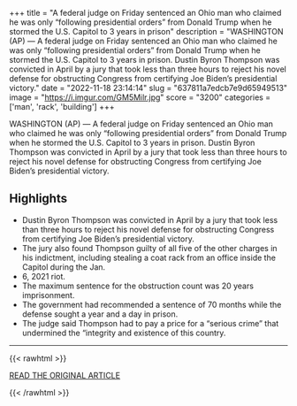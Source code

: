+++
title = "A federal judge on Friday sentenced an Ohio man who claimed he was only “following presidential orders” from Donald Trump when he stormed the U.S. Capitol to 3 years in prison"
description = "WASHINGTON (AP) — A federal judge on Friday sentenced an Ohio man who claimed he was only “following presidential orders” from Donald Trump when he stormed the U.S. Capitol to 3 years in prison. Dustin Byron Thompson was convicted in April by a jury that took less than three hours to reject his novel defense for obstructing Congress from certifying Joe Biden’s presidential victory."
date = "2022-11-18 23:14:14"
slug = "637811a7edcb7e9d65949513"
image = "https://i.imgur.com/GM5Milr.jpg"
score = "3200"
categories = ['man', 'rack', 'building']
+++

WASHINGTON (AP) — A federal judge on Friday sentenced an Ohio man who claimed he was only “following presidential orders” from Donald Trump when he stormed the U.S. Capitol to 3 years in prison. Dustin Byron Thompson was convicted in April by a jury that took less than three hours to reject his novel defense for obstructing Congress from certifying Joe Biden’s presidential victory.

## Highlights

- Dustin Byron Thompson was convicted in April by a jury that took less than three hours to reject his novel defense for obstructing Congress from certifying Joe Biden’s presidential victory.
- The jury also found Thompson guilty of all five of the other charges in his indictment, including stealing a coat rack from an office inside the Capitol during the Jan.
- 6, 2021 riot.
- The maximum sentence for the obstruction count was 20 years imprisonment.
- The government had recommended a sentence of 70 months while the defense sought a year and a day in prison.
- The judge said Thompson had to pay a price for a “serious crime” that undermined the “integrity and existence of this country.

---

{{< rawhtml >}}
  <p class="article-category">
    <a target="_blank" href="https://apnews.com/article/capitol-siege-biden-crime-donald-trump-congress-df05987ca4a6e065573695c7b50df991">READ THE ORIGINAL ARTICLE</a>
  </p>
{{< /rawhtml >}}
